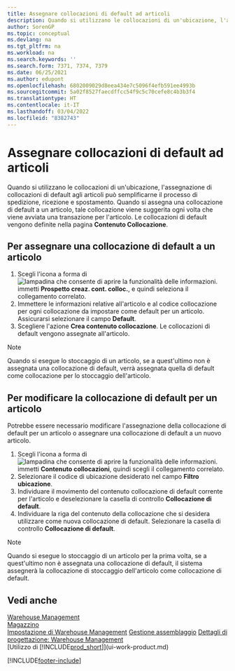 ```yaml
---
title: Assegnare collocazioni di default ad articoli
description: Quando si utilizzano le collocazioni di un'ubicazione, l'assegnazione di collocazioni di default agli articoli può semplificarne il processo di spedizione, ricezione e spostamento.
author: SorenGP
ms.topic: conceptual
ms.devlang: na
ms.tgt_pltfrm: na
ms.workload: na
ms.search.keywords: ''
ms.search.form: 7371, 7374, 7379
ms.date: 06/25/2021
ms.author: edupont
ms.openlocfilehash: 6802009029d8eea434e7c5096f4efb591ee4993b
ms.sourcegitcommit: 5a02f8527faecdffcc54f9c5c70cefe8c4b3b3f4
ms.translationtype: HT
ms.contentlocale: it-IT
ms.lasthandoff: 03/04/2022
ms.locfileid: "8382743"
---
```

# <a name="assign-default-bins-to-items"></a>Assegnare collocazioni di default ad articoli
Quando si utilizzano le collocazioni di un'ubicazione, l'assegnazione di collocazioni di default agli articoli può semplificarne il processo di spedizione, ricezione e spostamento. Quando si assegna una collocazione di default a un articolo, tale collocazione viene suggerita ogni volta che viene avviata una transazione per l'articolo. Le collocazioni di default vengono definite nella pagina **Contenuto Collocazione**.  

## <a name="to-assign-a-default-bin-to-an-item"></a>Per assegnare una collocazione di default a un articolo
1.  Scegli l'icona a forma di ![lampadina che consente di aprire la funzionalità delle informazioni.](media/ui-search/search_small.png "Informazioni sull'operazione che si desidera eseguire") immetti **Prospetto creaz. cont. colloc.**, e quindi seleziona il collegamento correlato.  
2.  Immettere le informazioni relative all'articolo e al codice collocazione per ogni collocazione da impostare come default per un articolo. Assicurarsi selezionare il campo **Default**.  
3.  Scegliere l'azione **Crea contenuto collocazione**. Le collocazioni di default vengono assegnate all'articolo.  

> [!NOTE]  
>  Quando si esegue lo stoccaggio di un articolo, se a quest'ultimo non è assegnata una collocazione di default, verrà assegnata quella di default come collocazione per lo stoccaggio dell'articolo.  

## <a name="to-change-the-default-bin-for-an-item"></a>Per modificare la collocazione di default per un articolo  
Potrebbe essere necessario modificare l'assegnazione della collocazione di default per un articolo o assegnare una collocazione di default a un nuovo articolo.
1.  Scegli l'icona a forma di ![lampadina che consente di aprire la funzionalità delle informazioni.](media/ui-search/search_small.png "Informazioni sull'operazione che si desidera eseguire") immetti **Contenuto collocazioni**, quindi scegli il collegamento correlato.  
2.  Selezionare il codice di ubicazione desiderato nel campo **Filtro ubicazione**.  
3.  Individuare il movimento del contenuto collocazione di default corrente per l'articolo e deselezionare la casella di controllo **Collocazione di default**.  
4.  Individuare la riga del contenuto della collocazione che si desidera utilizzare come nuova collocazione di default. Selezionare la casella di controllo **Collocazione di default**.  

> [!NOTE]  
>  Quando si esegue lo stoccaggio di un articolo per la prima volta, se a quest'ultimo non è assegnata una collocazione di default, il sistema assegnerà la collocazione di stoccaggio dell'articolo come collocazione di default.  

## <a name="see-also"></a>Vedi anche  
[Warehouse Management](warehouse-manage-warehouse.md)  
[Magazzino](inventory-manage-inventory.md)  
[Impostazione di Warehouse Management](warehouse-setup-warehouse.md) 
[Gestione assemblaggio](assembly-assemble-items.md)
[Dettagli di progettazione: Warehouse Management](design-details-warehouse-management.md)  
[Utilizzo di [!INCLUDE[prod_short](includes/prod_short.md)]](ui-work-product.md)


[!INCLUDE[footer-include](includes/footer-banner.md)]